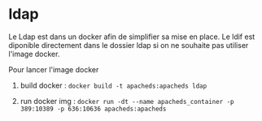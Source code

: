 # ldap 

Le Ldap est dans un docker afin de simplifier sa mise en place. 
Le ldif est diponible directement dans le dossier ldap  si on ne souhaite pas utiliser l'image docker. 

Pour lancer l'image docker 

1. build docker : 
  	`docker build -t apacheds:apacheds ldap`

2. run docker img : 
 `docker run -dt --name apacheds_container -p 389:10389 -p 636:10636 apacheds:apacheds` 
